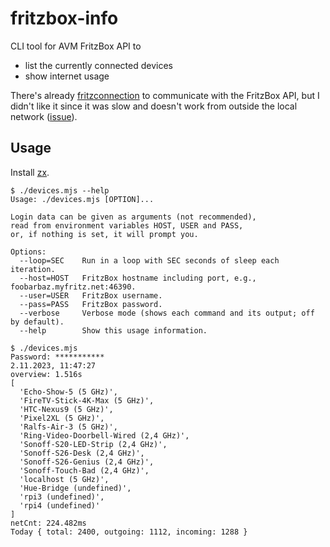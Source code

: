 fritzbox-info
=============

CLI tool for AVM FritzBox API to

- list the currently connected devices
- show internet usage

There's already [fritzconnection](https://github.com/kbr/fritzconnection) to communicate with the FritzBox API, but I didn't like it since it was slow and doesn't work from outside the local network ([issue](https://github.com/kbr/fritzconnection/issues/178)).

## Usage

Install [zx](https://google.github.io/zx/getting-started#install).

```
$ ./devices.mjs --help
Usage: ./devices.mjs [OPTION]...

Login data can be given as arguments (not recommended),
read from environment variables HOST, USER and PASS,
or, if nothing is set, it will prompt you.

Options:
  --loop=SEC    Run in a loop with SEC seconds of sleep each iteration.
  --host=HOST   FritzBox hostname including port, e.g., foobarbaz.myfritz.net:46390.
  --user=USER   FritzBox username.
  --pass=PASS   FritzBox password.
  --verbose     Verbose mode (shows each command and its output; off by default).
  --help        Show this usage information.
```

```console
$ ./devices.mjs
Password: ***********
2.11.2023, 11:47:27
overview: 1.516s
[
  'Echo-Show-5 (5 GHz)',
  'FireTV-Stick-4K-Max (5 GHz)',
  'HTC-Nexus9 (5 GHz)',
  'Pixel2XL (5 GHz)',
  'Ralfs-Air-3 (5 GHz)',
  'Ring-Video-Doorbell-Wired (2,4 GHz)',
  'Sonoff-S20-LED-Strip (2,4 GHz)',
  'Sonoff-S26-Desk (2,4 GHz)',
  'Sonoff-S26-Genius (2,4 GHz)',
  'Sonoff-Touch-Bad (2,4 GHz)',
  'localhost (5 GHz)',
  'Hue-Bridge (undefined)',
  'rpi3 (undefined)',
  'rpi4 (undefined)'
]
netCnt: 224.482ms
Today { total: 2400, outgoing: 1112, incoming: 1288 }
```
